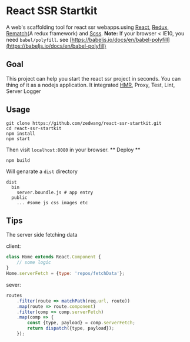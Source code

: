 # React SSR Startkit
A web's scaffolding tool for react ssr webapps.using [React](https://github.com/facebook/react), [Redux](https://github.com/rackt/redux), [Rematch](https://github.com/rematch/rematch)(A redux framework) and [Scss](https://sass-lang.com/documentation/file.SASS_REFERENCE.html).
**Note:** If your browser < IE10, you need `babel/polyfill`. see [https://babeljs.io/docs/en/babel-polyfill](https://babeljs.io/docs/en/babel-polyfill)
## Goal
This project can help you start the react ssr project in seconds. You can thing of it as a nodejs application. It integrated [HMR](https://webpack.js.org/concepts/hot-module-replacement/), Proxy, Test, Lint, Server Logger

## Usage
```shell
git clone https://github.com/zedwang/react-ssr-startkit.git
cd react-ssr-startkit
npm install
npm start
```
Then visit `localhost:8080` in your browser.
** Deploy **
```shell
npm build
```
Will genarate a `dist` directory
```shell
dist
  bin
    server.boundle.js # app entry
  public
    ... #some js css images etc
```

## Tips
The server side fetching data

client:
```js
class Home extends React.Component {
    // some logic
}
Home.serverFetch = {type: 'repos/fetchData'};
```
sever:
```js
routes
    .filter(route => matchPath(req.url, route))
    .map(route => route.component)
    .filter(comp => comp.serverFetch)
    .map(comp => {
        const {type, payload} = comp.serverFetch;
        return dispatch({type, payload});
    });
```